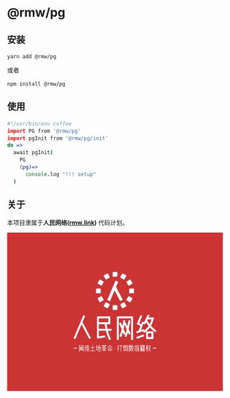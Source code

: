 <!-- 本文件由 ./readme.make.md 自动生成，请不要直接修改此文件 -->

# @rmw/pg

##  安装

```
yarn add @rmw/pg
```

或者

```
npm install @rmw/pg
```

## 使用

```coffee
#!/usr/bin/env coffee
import PG from '@rmw/pg'
import pgInit from '@rmw/pg/init'
do =>
  await pgInit(
    PG
    (pg)=>
      console.log "!!! setup"
  )

```

## 关于

本项目隶属于**人民网络([rmw.link](//rmw.link))** 代码计划。

![人民网络](https://raw.githubusercontent.com/rmw-link/logo/master/rmw.red.bg.svg)

